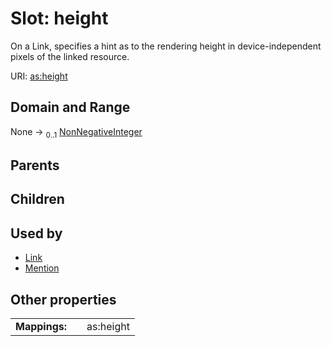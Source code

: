 
# Slot: height


On a Link, specifies a hint as to the rendering height in device-independent pixels of the linked resource.

URI: [as:height](http://www.w3.org/ns/activitystreams#height)


## Domain and Range

None &#8594;  <sub>0..1</sub> [NonNegativeInteger](types/NonNegativeInteger.md)

## Parents


## Children


## Used by

 * [Link](Link.md)
 * [Mention](Mention.md)

## Other properties

|  |  |  |
| --- | --- | --- |
| **Mappings:** | | as:height |


